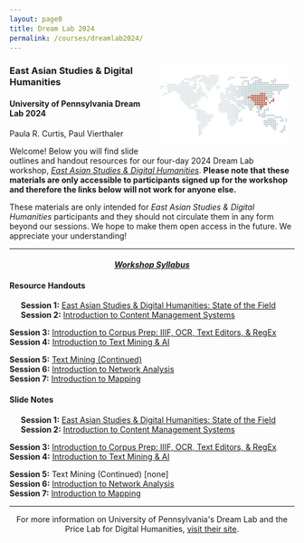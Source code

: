 ```yaml
---
layout: page0
title: Dream Lab 2024
permalink: /courses/dreamlab2024/
---
```


<div style>
<img src="/images/east_asia_bg.png" style="float:right;max-width:45%;padding: 10px 10px 10px 15px;">
</div><h3>East Asian Studies & Digital Humanities</h3><p>
<h4>University of Pennsylvania Dream Lab 2024</h4>
<p></p>
Paula R. Curtis, Paul Vierthaler<p></p>
<p></p>
Welcome! Below you will find slide outlines and handout resources for our four-day 2024 Dream Lab workshop, <em><a href="https://web.sas.upenn.edu/dream-lab/east-asian-studies-digital-humanities-2024/">East Asian Studies & Digital Humanities</a></em>. <b>Please note that these materials are only accessible to participants signed up for the workshop and therefore the links below will not work for anyone else.</b><p></p>
These materials are only intended for <em>East Asian Studies & Digital Humanities</em> participants and they should not circulate them in any form beyond our sessions. We hope to make them open access in the future. We appreciate your understanding!
<p></p>
<hr>
<p></p>
<center><em><h4><a href="https://docs.google.com/document/d/1g5-aXScEQSIOBJueWlkJffcYxXuXt708FeYFqveYrzk/edit?usp=sharing">Workshop Syllabus</a></h4></em></center><p></p>
<p></p>

<h4>Resource Handouts</h4><p></p>

<span style="padding-left: 20px; display:block"><b>Session 1:</b> <a href="https://docs.google.com/document/d/123GwMT8cRqFof9ohIXjLkkZzH79jhJfL1eYrLSiqz9A/edit?usp=sharing">East Asian Studies & Digital Humanities: State of the Field</a><br>
<b>Session 2:</b> <a href="https://docs.google.com/document/d/1vuWjfAnmdtwYcnmCLkgPxKf3H_CQkQCNM8q8h1aCuLs/edit?usp=sharing">Introduction to Content Management Systems</a><br>
<p></p>
<b>Session 3:</b> <a href="https://docs.google.com/document/d/1KcsRJHnkfZkwdgNq6MB_e_UheDBCHKomMhA4BO0yXXY/edit?usp=sharing">Introduction to Corpus Prep: IIIF, OCR, Text Editors, & RegEx</a><br>
<b>Session 4:</b> <a href="https://docs.google.com/document/d/1luqsawMi2OLGNreHTY4_L6_QGujE4hxvez9iMeSa4zI/edit?usp=sharing">Introduction to Text Mining & AI</a><br>
<p></p>
<b>Session 5:</b> <a href="https://docs.google.com/document/d/1-SiIsvj07hCkU0TuOj_hHny3u1Y2pimH47JvnR6X8Sg/edit?usp=sharing">Text Mining (Continued)</a><br>
<b>Session 6:</b> <a href="https://docs.google.com/document/d/1pHvA17lApB0-dD4gipikxNoyB5xzCVINA3OIvwsFLmw/edit?usp=sharing">Introduction to Network Analysis</a><br>
<b>Session 7:</b> <a href="https://docs.google.com/document/d/1vp_2rO8KryiRdDChO-um4jRfbT3QKkOvw6qzi8dME7E/edit?usp=sharing">Introduction to Mapping</a><br>
</span>
<p></p>
<p></p>
<h4>Slide Notes</h4><p></p>

<span style="padding-left: 20px; display:block"><b>Session 1:</b> <a href="https://docs.google.com/document/d/16A-z9zqohWNKSHjFxFTCOR4sa7vg14KPLAswX90suvE/edit?usp=sharing">East Asian Studies & Digital Humanities: State of the Field</a><br>
<b>Session 2:</b> <a href="https://docs.google.com/document/d/1EhLIB5AH5idAk5fyVNH2WMp9-psHpVcS12lMEUdeb9g/edit?usp=sharing"> Introduction to Content Management Systems</a><br>
<p></p>
<b>Session 3:</b> <a href="https://docs.google.com/document/d/10lz_25eOmnPaT6ETTfpk2u2CeWA-DA_4IxEzcQ8nnrE/edit?usp=sharing">Introduction to Corpus Prep: IIIF, OCR, Text Editors, & RegEx</a><br>
<b>Session 4:</b> <a href="https://docs.google.com/document/d/1qgjQnVYsoL3r1t81eSjp7qLAkwnUVs5MoTjBho4nD6w/edit?usp=sharing">Introduction to Text Mining & AI</a><br>
<p></p>
<b>Session 5:</b> Text Mining (Continued) [none]<br>
<b>Session 6:</b> <a href="https://docs.google.com/document/d/14lIFr6HPRArSLXuSAVfTE0xv5WRKtAVV5bt3ROdxACA/edit?usp=sharing">Introduction to Network Analysis</a><br>
<b>Session 7:</b> <a href="https://docs.google.com/document/d/1jaZJKa_jfI87lWFK6LSAa0GueZvHZXT4i88gxjOta2I/edit?usp=sharing">Introduction to Mapping</a><br>
</span>
<p></p>
<p></p>
<hr>
<p></p>
<center>For more information on University of Pennsylvania's Dream Lab and the Price Lab for Digital Humanities, <a href="https://web.sas.upenn.edu/dream-lab/">visit their site</a>.</center>
